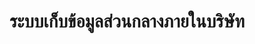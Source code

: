 ---
title: ระบบเก็บข้อมูลส่วนกลางภายในบริษัท
thumbnail: "/assets/uploads/placeholder.png"
description: Ipsum lorem

---